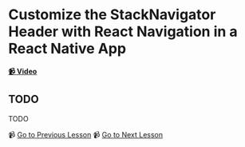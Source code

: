 # Customize the StackNavigator Header with React Navigation in a React Native App

**[📹 Video](https://egghead.io/lessons/react-native-customize-the-stacknavigator-header-with-react-navigation-in-a-react-native-app)**

## TODO

TODO


📹 [Go to Previous Lesson](TODO)
📹 [Go to Next Lesson](TODO)
